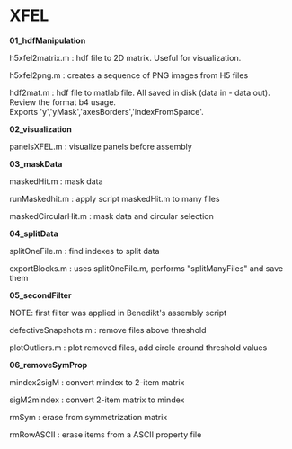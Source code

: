 # XFEL


**01_hdfManipulation**


h5xfel2matrix.m : hdf file to 2D matrix. Useful for visualization.

h5xfel2png.m  : creates a sequence of PNG images from H5 files

hdf2mat.m : hdf file to matlab file.  All saved in disk (data in - data out).  Review the format b4 usage.             
            Exports 'y','yMask','axesBorders','indexFromSparce'.





**02_visualization**


panelsXFEL.m : visualize panels before assembly





**03_maskData**


maskedHit.m : mask data

runMaskedhit.m : apply script maskedHit.m to many files

maskedCircularHit.m : mask data and circular selection






**04_splitData**


splitOneFile.m : find indexes to split data

exportBlocks.m : uses splitOneFile.m, performs "splitManyFiles" and save them



**05_secondFilter**


NOTE: first filter was applied in Benedikt's assembly script


defectiveSnapshots.m : remove files above threshold

plotOutliers.m : plot removed files,  add circle around threshold values





**06_removeSymProp**

mindex2sigM : convert mindex to 2-item matrix

sigM2mindex : convert 2-item matrix to mindex

rmSym : erase from symmetrization matrix

rmRowASCII : erase items from a ASCII property file



